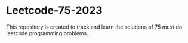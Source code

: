 # Leetcode-75-2023
This repository is created to track and learn the solutions of 75 must do leetcode programming problems.
